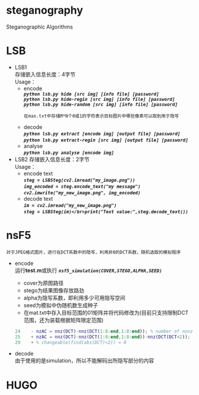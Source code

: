 # steganography
Steganographic Algorithms
# LSB
* LSB1 </br>
    存储嵌入信息长度：4字节 </br>
    Usage：</br>
    * encode </br>
        ***`python lsb.py hide [src img] [info file] [password]`*** </br>
        ***`python lsb.py hide-regin [src img] [info file] [password]`*** </br>
        ***`python lsb.py hide-random [src img] [info file] [password]`***
        ```
        在max.txt中存储M*N个0或1的字符表示目标图片中哪些像素可以取到用于隐写
    * decode</br>
        ***`python lsb.py extract [encode img] [output file] [password]`*** </br>
        ***`python lsb.py extract-regin [src img] [output file] [password]`***
    * analyse </br>
        ***`python lsb.py analyse [encode img]`***
* LSB2
    存储嵌入信息长度：2字节 </br>
    Usage：</br>
    * encode text </br>
        ***`steg = LSBSteg(cv2.imread("my_image.png"))`*** </br>
        ***`img_encoded = steg.encode_text("my message")`*** </br>
        ***`cv2.imwrite("my_new_image.png", img_encoded)`***
    * decode text </br>
        ***`im = cv2.imread("my_new_image.png")`*** </br>
        ***`steg = LSBSteg(im)</br>print("Text value:",steg.decode_text())`***

# nsF5
```
对于JPEG格式图片，进行在DCT系数中的隐写，利用非0的DCT系数，随机选取的模拟程序
```
* encode </br>
运行**test.m**或执行
***`nsf5_simulation(COVER,STEGO,ALPHA,SEED)`***

    * cover为原图路径
    * stego为结果图像存放路劲
    * alpha为隐写系数，即利用多少可用隐写空间
    * seed为模拟中伪随机数生成种子
    * 在mat.txt中存入目标范围的01矩阵并将代码修改为(目前只支持限制DCT范围，还为装载根据矩阵限定范围)
    ``` matlab
    24    - nzAC = nnz(DCT)-nnz(DCT(1:8:end,1:8:end)); % number of nonzero AC DCT coefficients
    25    + nzAC = nnz(DCT)-nnz(DCT(1:8:end,1:8:end))-nnz(DCT(DCT<2));
    29    + % changeable(find(abs(DCT)<2)) = 0
    ```

* decode </br>
由于使用的是simulation，所以不能解码出所隐写部分的内容

# HUGO

